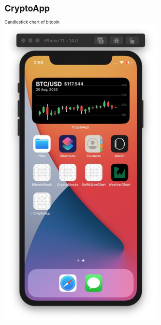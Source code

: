 # CryptoApp
Candlestick chart of bitcoin
![result image](https://github.com/EMINBARI/CryptoApp/blob/main/result.jpeg?raw=true)
